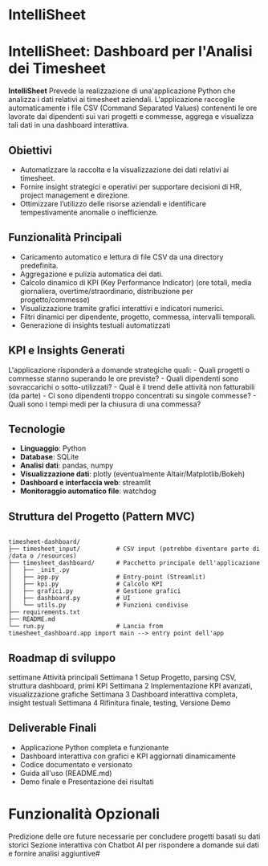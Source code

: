# IntelliSheet

# IntelliSheet: Dashboard per l'Analisi dei Timesheet

**IntelliSheet**
Prevede la realizzazione di una'applicazione Python che analizza i dati relativi ai timesheet aziendali.
L'applicazione raccoglie automaticamente i file CSV (Command Separated Values) contenenti le ore lavorate dai dipendenti sui vari progetti e commesse, aggrega e visualizza tali dati in una dashboard interattiva.

## Obiettivi

- Automatizzare la raccolta e la visualizzazione dei dati relativi ai timesheet.
- Fornire insight strategici e operativi per supportare decisioni di HR, project management e direzione.
- Ottimizzare l’utilizzo delle risorse aziendali e identificare tempestivamente anomalie o inefficienze.

## Funzionalità Principali
- Caricamento automatico e lettura di file CSV da una directory predefinita.
- Aggregazione e pulizia automatica dei dati.
- Calcolo dinamico di KPI (Key Performance Indicator) (ore totali, media giornaliera, overtime/straordinario, distribuzione per progetto/commesse)
- Visualizzazione tramite grafici interattivi e indicatori numerici.
- Filtri dinamici per dipendente, progetto, commessa, intervalli temporali.
- Generazione di insights testuali automatizzati

## KPI e Insights Generati

L'applicazione risponderà a domande strategiche quali:
    - Quali progetti o commesse stanno superando le ore previste?
    - Quali dipendenti sono sovraccarichi o sotto-utilizzati?
    - Qual è il trend delle attività non fatturabili (da parte)
    - Ci sono dipendenti troppo concentrati su singole commesse?
    - Quali sono i tempi medi per la chiusura di una commessa?

## Tecnologie

- **Linguaggio**: Python
- **Database**: SQLite
- **Analisi dati**: pandas, numpy
- **Visualizzazione dati**: plotly (eventualmente Altair/Matplotlib/Bokeh)
- **Dashboard e interfaccia web**: streamlit
- **Monitoraggio automatico file**: watchdog

## Struttura del Progetto (Pattern MVC)

```

timesheet-dashboard/
├── timesheet_input/          # CSV input (potrebbe diventare parte di /data o /resources)
├── timesheet_dashboard/      # Pacchetto principale dell'applicazione
│   ├── _init_.py
│   ├── app.py                # Entry-point (Streamlit)
│   ├── kpi.py                # Calcolo KPI
│   ├── grafici.py            # Gestione grafici
│   ├── dashboard.py          # UI
│   └── utils.py              # Funzioni condivise
├── requirements.txt
├── README.md
└── run.py                    # Lancia from timesheet_dashboard.app import main --> entry point dell'app
```
## Roadmap di sviluppo
settimane           Attività principali
Settimana 1         Setup Progetto, parsing CSV, struttura dashboard, primi KPI
Settimana 2         Implementazione KPI avanzati, visualizzazione grafiche
Settimana 3         Dashboard interattiva completa, insight testuali
Settimana 4         Rifinitura finale, testing, Versione Demo

## Deliverable Finali

- Applicazione Python completa e funzionante
- Dashboard interattiva con grafici e KPI aggiornati dinamicamente
- Codice documentato e versionato
- Guida all'uso (README.md)
- Demo finale e Presentazione dei risultati

# Funzionalità Opzionali

Predizione delle ore future necessarie per concludere progetti basati su dati storici
Sezione interattiva con Chatbot AI per rispondere a domande sui dati e fornire analisi aggiuntive#
